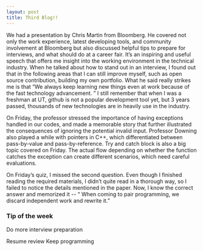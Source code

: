 ```yaml
---
layout: post
title: Third Blog!!
---
```


We had a presentation by Chris Martin from Bloomberg. He covered not only the work experience, latest developing tools, 
and community involvement at Bloomberg but also discussed helpful tips to prepare for interviews, and what should do at
a career fair. It’s an inspiring and useful speech that offers me insight into the working environment in the technical 
industry.  When he talked about how to stand out in an interview, I found out that in the following areas that I can still
improve myself, such as open source contribution, building my own portfolio. What he said really strikes me is that “We
always keep learning new things even at work because of the fast technology advancement. ” I still remember that when
I was a freshman at UT, github is not a popular development tool yet, but 3 years passed, thousands of new technologies 
are in heavily use in the industry. 

On Friday, the professor stressed the importance of having exceptions handled in our codes, and made a memorable story 
that further illustrated the consequences of ignoring the potential invalid input. Professor Downing also played a while 
with pointers in C++, which differentiated between pass-by-value and pass-by-reference. Try and catch block is also a big 
topic covered on Friday. The actual flow depending on whether the function catches the exception can create different 
scenarios, which need careful evaluations.

On Friday’s quiz, I missed the second question. Even though I finished reading the required materials, I didn’t quite read 
in a thorough way, so I failed to notice the details mentioned in the paper. Now, I know the correct answer and memorized it 
-- “ When coming to pair programming, we discard independent work and rewrite it.”

### Tip of the week
Do more interview preparation

Resume review
Keep programming
